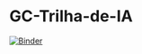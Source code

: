 # GC-Trilha-de-IA

[![Binder](https://mybinder.org/badge_logo.svg)](https://mybinder.org/v2/gh/jotaLog/GC-Trilha-de-IA/HEAD)
